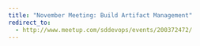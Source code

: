 ```yaml
---
title: "November Meeting: Build Artifact Management"
redirect_to:
  - http://www.meetup.com/sddevops/events/200372472/
---
```

